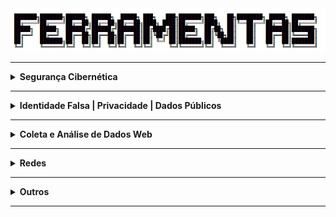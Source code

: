 <div align="Center"> 
<a 
  href="https://github.com/n3ur0cr45h/Ferramentas/blob/main/Ferramentas.jpg"> <img src="https://raw.githubusercontent.com/n3ur0cr45h/Ferramentas/main/Ferramentas.jpg" alt="Puppet Image">
</a>
</div>

----

<details>
  <summary><b> Segurança Cibernética </b></summary>
<div align="Center"> 

<br>

| Título                  | Descrição                                                                                  |
| ------------------------| -------------------------------------------------------------------------------------------|
| AbuseIPDB               | Banco de dados de IPs maliciosos.                                                          |
| Talos Intelligence      | Inteligência sobre ameaças cibernéticas.                                                   |                                                           
| Have I Been Pwned?      | Verifica se seu e-mail foi exposto em vazamentos de dados.                                 |                                                               
| SpyCloud                | Plataforma que detecta credenciais vazadas.                                                |        
| WhosisXML API           | API para obter informações sobre IPs e domínios.                                           |
| PSBDMP                  | Verificação de bases de dados de vazamento de credenciais.                                 |
| X1 Social Discovery     | Ferramenta de investigação para mídia social e dados online.                               |
| CVE.org                 | Banco de dados de vulnerabilidades de segurança.                                           | 
| CVEDetails.com          | Informações sobre vulnerabilidades e exposições comuns.                                    |
| UltimateWindowsSecurity | Recursos sobre segurança do Windows                                                        |
| Cyberdom Blog           | Blog de segurança cibernética.                                                             | 
| LOLBA                   | Técnicas e ferramentas para explorar vulnerabilidades de sistemas Windows.                 |
| DMARCian                | Implementação de políticas DMARC para e-mails.                                             |
| Wazuh                   | Solução EDR para monitoramento e resposta a incidentes de segurança.                       |
| Splunk                  | Plataforma para análise de logs e monitoramento de segurança em tempo real.                |
| ELK                     | Conjunto para coleta, análise e visualização de dados, monitoramento de segurança.         |
| QRadar                  | Sistema SIEM para detecção, resposta e análise de ameaças de segurança.                    | 
| Frida                   | Framework de injeção de scripts em tempo real, para análise e engenharia reversa de apps   |
| [SRIHash](https://www.srihash.org/) | Ferramenta para verificação de hash, usada para segurança. |
| [Hashcat - Exemplo de Hashes](https://hashcat.net/wiki/doku.php?id=example_hashes) | Exemplo de uso do Hashcat para quebra de hashes. |
| Hashcat | Ferramenta avançada para cracking de hashes. |
| John The Ripper (Unshadow, Zip2John, RAR2John, SSH2John, Gpg2john) | Conjunto de ferramentas para quebra de senhas, cada uma focada em tipos específicos de hashes ou arquivos. |
| Hash Suite | Ferramenta para análise e cracking de hashes. |
| RSATOOL | Ferramenta para análise e quebra de criptografia RSA. |
| [RSA Encryption - MuirlandOracle](https://muirlandoracle.co.uk/2020/01/29/rsa-encryption/) | Artigo sobre criptografia RSA, útil para análise de segurança. |
| [DigiCert Help](https://www.digicert.com/help/) | Ferramenta online para verificação de certificados SSL/TLS. |
| SSH-keygen | Ferramenta para gerar pares de chaves SSH, essencial para autenticação segura em redes. |
| Gpg4win - Criptografia para Windows | Ferramenta de criptografia de e-mails e arquivos para Windows. |

/div> 
</details>

----

<details>
  <summary><b> Identidade Falsa | Privacidade | Dados Públicos </b></summary>
<div align="Center"> 

<br>

| Título                 | Descrição                                                                                                                |
| -----------------------| -------------------------------------------------------------------------------------------------------------------------|
| FakeNameGenerator      | Geração de identidades falsas.                                                                                           |
| ThisPersonDoesNotExist | Serviço de e-mail temporário.                                                                                            |                                                           
| FakeCallerID           | Geração de números de telefone falsos.                                                                                   |  
| TruePeopleSearch       | Pesquisa de informações sobre pessoas nos EUA.                                                                           |
| Whitepages             | Diretório de informações públicas de pessoas.                                                                            |                                                           
| Zabasearch             | Pesquisa de informações públicas de pessoas.                                                                             |    
| People Search Now      | Pesquisa de pessoas.                                                                                                     |
| Spokeo                 | Busca de informações públicas sobre pessoas.                                                                             |
| Temp Mail              | E-mail temporário.                                                                                                       |
| Guerrilla Mail         | Serviço de e-mail temporário.                                                                                            |                                                           
| Tutanota               | E-mail seguro e criptografado.                                                                                           |                                                               
| Proton Mail            | E-mail seguro e criptografado.                                                                                           |         
| Hunter                 | Busca e validação de e-mails corporativos.                                                                               |
| Verify Email           | Validação de endereços de e-mail.                                                                                        |
| DeBounce               | Validação de e-mails.                                                                                                    |
| Emailable              | Ferramenta de verificação de e-mails.                                                                                    |
| Email Hippo            | Validação de e-mails.                                                                                                    |
| Knowem                 | Verifica a disponibilidade de nomes de usuário.                                                                          | 
| ExfiTool               | Extração e análise de metadados EXIF, útil para identificar dados de localização e autor de documentos e imagens.        |
| SpiderFoot             | Ferramenta de OSINT para coleta de informações públicas sobre alvos, como dados de redes sociais, histórico de IPs, etc. |
| urlscan.io             | Ferramenta de análise de sites para verificar a privacidade e segurança de um domínio.                                   | 
| abuse.ch               | Recurso que fornece dados públicos sobre ameaças, como IPs maliciosos e domínios relacionados a malware.                 | 
| crt.sh                 | Banco de dados de certificados SSL/TLS, útil para investigar a infraestrutura de um alvo.                                |
| ctsearch.entrust.com   | Outra fonte de dados públicos para buscar certificados SSL/TLS de domínios.                                              | 
| PasteHunter            | Busca e alerta para dados vazados em dumps públicos de dados como senhas e informações pessoais.                         | 
| Extensões de Modificação de Cookie | Ferramentas que permitem modificar cookies do navegador, geralmente usadas para testar ou alterar dados privados. |
| Chrome Cookies View | Ferramenta para visualizar cookies do Chrome de maneira formatada. |
| Chrome Pass - Descriptografa Senhas do Chrome | Ferramenta para descriptografar senhas armazenadas no navegador Chrome. |
| ESEDatabaseView | Ferramenta para visualizar dados de bancos de dados ESE (Edge/Windows). |

</div> 
</details>

----

<details>
  <summary><b> Coleta e Análise de Dados Web </b></summary>
<div align="Center"> 

<br>

| Título                 | Descrição                                                                                          |
| -----------------------| ---------------------------------------------------------------------------------------------------|
| Hunchly                | Ferramenta de coleta de dados online.                                                              |
| FireShot               | Captura de telas de sites.                                                                         |   
| HTTrack                | Download e espelhamento de sites.                                                                  |    
| Web2Disk               | Download de Sites Localmente                                                                       |
| SiteSucker             | Ferramenta de download de websites.                                                                |
| EyeWitness             | Coleta e análise de capturas de tela de sites.                                                     |
| WPScan                 | Ferramenta de auditoria para WordPress, identificando vulnerabilidades e informações sobre o site. |
| SQLMap                 | Ferramenta para testar e explorar vulnerabilidades de injeção SQL em aplicações web.               |
| NoSQLMap               | Similar ao SQLMap, mas voltado para bancos de dados NoSQL.                                         |
| SSRFmap                | Ferramenta para explorar vulnerabilidades de Server Side Request Forgery (SSRF) em servidores web. | 
| Ffuf                   | Ferramenta de fuzzing e brute force para descobrir diretórios e arquivos em servidores web.        | 
| Dirb                   | Scanner para brute force de diretórios e arquivos em servidores web.                               | 
| Gobuster               | Outra ferramenta de brute force para descobrir subdomínios e diretórios em servidores web.         | 
| requestbin.com         | Serviço para coletar e logar requisições HTTP para análise posterior.                              | 
| Dependency-Check OWASP | Ferramenta para detectar bibliotecas e dependências vulneráveis em projetos de software.           |
| [Hashes - Decrypt Hash](https://hashes.com/en/decrypt/hash) | Ferramenta para descriptografar diferentes tipos de hash. |
| [CrackStation](https://crackstation.net/) | Ferramenta online para quebra de senhas usando ataques de dicionário. |
| GetTwitterID | Ferramenta para coletar o ID de usuário do Twitter. |
| Chrome Cache | Ferramenta para visualizar e transformar dados do cache do Chrome em um formato legível. |
| Internet Explorer Cache Viewer | Visualizador de cache para o navegador Internet Explorer. |
| MZCacheView | Visualizador de cache para o Mozilla Firefox. |
| MZCookiesView | Ferramenta para visualizar cookies do Mozilla Firefox. |
| MZHistoryView | Ferramenta para visualizar o histórico de navegação do Mozilla Firefox. |
| Password Fox | Ferramenta para descriptografar senhas salvas no Firefox. |
| Favorites View | Ferramenta para visualizar os favoritos do Mozilla Firefox. |

</div> 
</details>

----

<details>
  <summary><b> Redes </b></summary>
<div align="Center"> 

<br>

| Título                 | Descrição                                                                                   |
| -----------------------| --------------------------------------------------------------------------------------------|
| Open vSwitch           | Software de switch virtual para nuvem.                                                      |
| IPInfo.io              | Informações sobre IPs.                                                                      |
| URLScan.io             | Análise de URLs para detectar atividades maliciosas.                                        |   
| URL2PNG                | Geração de imagens de visualização de sites a partir de URLs.                               |    
| Wannabrowser           | Emulador de navegador para análise de sites.                                                |
| DNSrecon               | Ferramenta de reconhecimento DNS, com capacidade de brute force para encontrar subdomínios. | 
| Sublist3r              | Outra ferramenta para reconhecimento e brute force de subdomínios.                          |
| Nbtscan                | Scanner de rede para descobrir computadores e serviços utilizando o protocolo NetBIOS.      |
| Enum4Linux             | Ferramenta para enumeração de informações em redes Linux, como usuários e compartilhamentos.|
| Smtp-user-enum       | Ferramenta de enumeração de usuários válidos em servidores SMTP, coleta de dados de e-mail  |
| [Base64 Encode](https://www.base64encode.org/) | Ferramenta para codificar dados em Base64. |
| [OWASP Favicon Database](https://wiki.owasp.org/index.php/OWASP_favicon_database) | Banco de dados de favicons, útil para identificar frameworks e tecnologias usadas em sites. |

</div> 
</details>

----

<details>
  <summary><b> Outros </b></summary>
<div align="Center"> 

<br>

| Título                 | Descrição                                                                           |
| -----------------------| ------------------------------------------------------------------------------------|
| Pastebin               | Armazenamento e compartilhamento de código e texto.                                 |
| Dontpad                | Compartilhamento de texto online                                                    |
| HexEditor - Editar Hex | Editor de arquivos binários em formato hexadecimal, usado para modificação de dados. |
| [SecLists - Wordlists](https://github.com/danielmiessler/SecLists) | Coleção de listas de palavras, usada em testes de força bruta e cracking de senhas. |

</div> 
</details>

----
